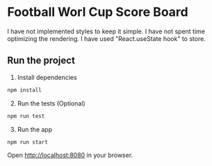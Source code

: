 # Football Worl Cup Score Board

I have not implemented styles to keep it simple.
I have not spent time optimizing the rendering.
I have used "React.useState hook" to store.

## Run the project

1. Install dependencies

```bash
npm install
```

2. Run the tests (Optional)

```bash
npm run test
```

3. Run the app

```bash
npm run start
```

Open [http://localhost:8080](http://localhost:8080) in your browser.
